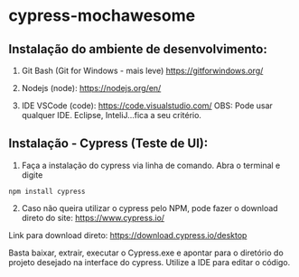 # cypress-mochawesome

## Instalação do ambiente de desenvolvimento:

1. Git Bash (Git for Windows - mais leve)
https://gitforwindows.org/

2. Nodejs (node):
https://nodejs.org/en/

3. IDE VSCode (code):
https://code.visualstudio.com/
OBS: Pode usar qualquer IDE. Eclipse, InteliJ...fica a seu critério.

## Instalação - Cypress (Teste de UI):
1. Faça a instalação do cypress via linha de comando. Abra o terminal e digite

```
npm install cypress
```

2. Caso não queira utilizar o cypress pelo NPM, pode fazer o download direto do site: https://www.cypress.io/

Link para download direto: https://download.cypress.io/desktop

Basta baixar, extrair, executar o Cypress.exe e apontar para o diretório do projeto desejado na interface do cypress.
Utilize a IDE para editar o código.